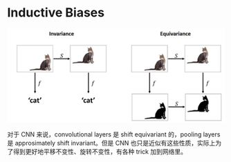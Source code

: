 # Inductive Biases
![](../imgs/invariance_equivariance.png)

对于 CNN 来说，convolutional layers 是 shift equivariant 的，pooling layers 是 approsimately shift invariant。但是 CNN 也只是近似有这些性质，实际上为了得到更好地平移不变性、旋转不变性，有各种 trick 加到网络里。